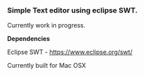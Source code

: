### Simple Text editor using eclipse SWT. ###

Currently work in progress.



**Dependencies**

Eclipse SWT - https://www.eclipse.org/swt/

Currently built for Mac OSX